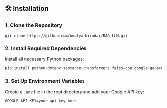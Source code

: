 ## 🛠️ Installation

### 1. Clone the Repository

```bash
git clone https://github.com/Amulya-biradar/RAG_LLM.git
```

### 2. Install Required Dependencies

Install all necessary Python packages:

```bash
pip install python-dotenv sentence-transformers faiss-cpu google-generativeai
```

### 3. Set Up Environment Variables

Create a `.env` file in the root directory and add your Google API key:

```env
GOOGLE_API_KEY=your_api_key_here
```
